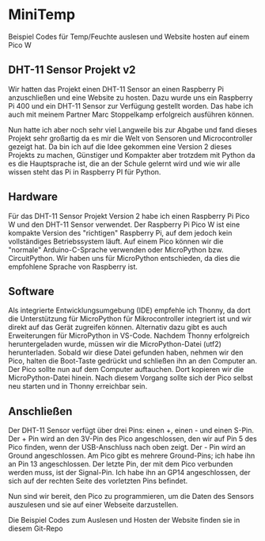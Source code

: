 # MiniTemp
 Beispiel Codes für Temp/Feuchte auslesen und Website hosten auf einem Pico W

## DHT-11 Sensor Projekt v2

Wir hatten das Projekt einen DHT-11 Sensor an einen Raspberry Pi anzuschließen und eine Website zu hosten. Dazu wurde uns ein Raspberry Pi 400 und ein DHT-11 Sensor zur Verfügung gestellt worden. Das habe ich auch mit meinem Partner Marc Stoppelkamp erfolgreich ausführen können.

Nun hatte ich aber noch sehr viel Langweile bis zur Abgabe und fand dieses Projekt sehr großartig da es mir die Welt von Sensoren und Microcontroller gezeigt hat. Da bin ich auf die Idee gekommen eine Version 2 dieses Projekts zu machen, Günstiger und Kompakter aber trotzdem mit Python da es die Hauptsprache ist, die an der Schule gelernt wird und wie wir alle wissen steht das Pi in Raspberry PI für Python.

## Hardware
Für das DHT-11 Sensor Projekt Version 2 habe ich einen Raspberry Pi Pico W und den DHT-11 Sensor verwendet. Der Raspberry Pi Pico W ist eine kompakte Version des "richtigen" Raspberry Pi, auf dem jedoch kein vollständiges Betriebssystem läuft. Auf einem Pico können wir die "normale" Arduino-C-Sprache verwenden oder MicroPython bzw. CircuitPython. Wir haben uns für MicroPython entschieden, da dies die empfohlene Sprache von Raspberry ist.

## Software
Als integrierte Entwicklungsumgebung (IDE) empfehle ich Thonny, da dort die Unterstützung für MicroPython für Mikrocontroller integriert ist und wir direkt auf das Gerät zugreifen können. Alternativ dazu gibt es auch Erweiterungen für MicroPython in VS-Code. Nachdem Thonny erfolgreich heruntergeladen wurde, müssen wir die MicroPython-Datei (utf2) herunterladen. Sobald wir diese Datei gefunden haben, nehmen wir den Pico, halten die Boot-Taste gedrückt und schließen ihn an den Computer an. Der Pico sollte nun auf dem Computer auftauchen. Dort kopieren wir die MicroPython-Datei hinein. Nach diesem Vorgang sollte sich der Pico selbst neu starten und in Thonny erreichbar sein.

## Anschließen 
Der DHT-11 Sensor verfügt über drei Pins: einen +, einen - und einen S-Pin. Der + Pin wird an den 3V-Pin des Pico angeschlossen, den wir auf Pin 5 des Pico finden, wenn der USB-Anschluss nach oben zeigt. Der - Pin wird an Ground angeschlossen. Am Pico gibt es mehrere Ground-Pins; ich habe ihn an Pin 13 angeschlossen. Der letzte Pin, der mit dem Pico verbunden werden muss, ist der Signal-Pin. Ich habe ihn an GP14 angeschlossen, der sich auf der rechten Seite des vorletzten Pins befindet.
          
Nun sind wir bereit, den Pico zu programmieren, um die Daten des Sensors auszulesen und sie auf einer Webseite darzustellen.


Die Beispiel Codes zum Auslesen und Hosten der Website finden sie in diesem Git-Repo
